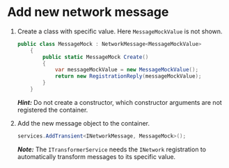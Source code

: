 # Add new network message

1. Create a class with specific value. Here `MessageMockValue` is not shown.

    ``` C#
    public class MessageMock : NetworkMessage<MessageMockValue>
        {
            public static MessageMock Create()
            {
                var messageMockValue = new MessageMockValue();
                return new RegistrationReply(messageMockValue);
            }
        }
    ```

    **_Hint:_** Do not create a constructor, which constructor arguments are not registered the container.

 2. Add the new message object to the container.

    ``` C#
    services.AddTransient<INetworkMessage, MessageMock>();
    ```

       **_Note:_** The `ITransformerService` needs the `INetwork` registration to automatically transform messages to its specific value.

